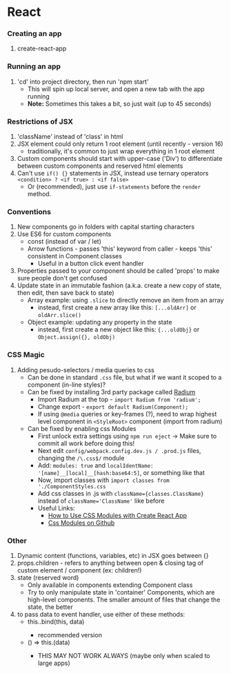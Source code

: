 # React

### Creating an app
1) create-react-app <name-of-new-project>

### Running an app
1) 'cd' into project directory, then run 'npm start'
   - This will spin up local server, and open a new tab with the app running
   - **Note:** Sometimes this takes a bit, so just wait (up to 45 seconds) 

### Restrictions of JSX
1) 'className' instead of 'class' in html
2) JSX element could only return 1 root element (until recently - version 16)
   - traditionally, it's common to just wrap everything in 1 root element
3) Custom components should start with upper-case ('Div') to differentiate between custom components and reserved html elements
4) Can't use `if() {}` statements in JSX, instead use ternary operators `<condition> ? <if true> : <if false>`
   - Or (recommended), just use `if-statements` before the `render` method.

### Conventions
1) New components go in folders with capital starting characters
2) Use ES6 for custom components
   - const (instead of var / let)
   - Arrow functions - passes 'this' keyword from caller - keeps 'this' consistent in Component classes
     - Useful in a button click event handler
3) Properties passed to your component should be called 'props' to make sure people don't get confused
4) Update state in an immutable fashion (a.k.a. create a new copy of state, then edit, then save back to state)
    - Array example: using `.slice` to directly remove an item from an array
      - instead, first create a new array like this: `[...oldArr]` or `oldArr.slice()`
    - Object example: updating any property in the state
      - instead, first create a new object like this: `{...oldObj}` or `Object.assign({}, oldObj)`

### CSS Magic
1) Adding pesudo-selectors / media queries to css
    - Can be done in standard `.css` file, but what if we want it scoped to a component (in-line styles)?
    - Can be fixed by installing 3rd party package called [Radium](https://www.npmjs.com/package/radium)
      - Import Radium at the top - `import Radium from 'radium';`
      - Change export - `export default Radium(Component);`
      - If using `@media` queries or key-frames (?), need to wrap highest level component in `<StyleRoot>` component (import from radium)
    - Can be fixed by enabling css Modules
      - First unlock extra settings using `npm run eject` -> Make sure to commit all work before doing this!
      - Next edit `config/webpack.config.dev.js / .prod.js` files, changing the `/\.css$/` module
      - Add: `modules: true` and `localIdentName: '[name]__[local]__[hash:base64:5]`, or something like that
      - Now, import classes with `import classes from './ComponentStyles.css`
      - Add css classes in .js with `className={classes.ClassName}` instead of `className='ClassName'` like before
      - Useful Links:
        - [How to Use CSS Modules with Create React App](https://medium.com/nulogy/how-to-use-css-modules-with-create-react-app-9e44bec2b5c2)
        - [Css Modules on Github](https://github.com/css-modules/css-modules)

### Other
1) Dynamic content (functions, variables, etc) in JSX goes between {}
2) props.children - refers to anything between open & closing tag of custom element / component (ex: <Person>children!</Person>)
3) state (reserved word)
   - Only available in components extending Component class
   - Try to only manipulate state in 'container' Components, which are high-level components. The smaller amount of files that change the state, the better
4) to pass data to event handler, use either of these methods:
   - this.<function-name>.bind(this, data)
     - recommended version
   - () => this.<function-name>(data)
     - THIS MAY NOT WORK ALWAYS (maybe only when scaled to large apps)
